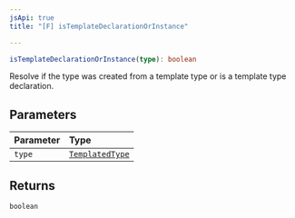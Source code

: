 ```yaml
---
jsApi: true
title: "[F] isTemplateDeclarationOrInstance"

---
```

```ts
isTemplateDeclarationOrInstance(type): boolean
```

Resolve if the type was created from a template type or is a template type declaration.

## Parameters

| Parameter | Type |
| :------ | :------ |
| `type` | [`TemplatedType`](../type-aliases/TemplatedType.md) |

## Returns

`boolean`
